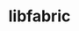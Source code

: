 ---
title: "libfabric"
layout: cache
categories: [package, develop-2023-06-04]
meta: {"versions": ["1.18.0"], "compilers": ["gcc@=11.1.0", "gcc@=11.3.0", "gcc@=12.1.0", "gcc@=7.3.1", "gcc@=7.5.0", "oneapi@=2023.0.0"], "oss": ["amzn2", "ubuntu18.04", "ubuntu20.04", "ubuntu22.04"], "platforms": ["linux"], "targets": ["aarch64", "neoverse_n1", "ppc64le", "x86_64", "x86_64_v3"], "stacks": ["aws-ahug", "aws-ahug-aarch64", "aws-isc", "aws-isc-aarch64", "build_systems", "data-vis-sdk", "e4s", "e4s-oneapi", "e4s-power", "root", "tutorial"], "num_specs": 15, "num_specs_by_stack": {"aws-isc-aarch64": 4, "root": 15, "aws-ahug-aarch64": 4, "aws-isc": 2, "aws-ahug": 2, "e4s-power": 1, "build_systems": 1, "e4s-oneapi": 1, "e4s": 1, "data-vis-sdk": 1, "tutorial": 2}}
spec_details: [{"hash": "sdy4zd6x7k2ikfkqfd2nqox7turm7i2u", "compiler": "gcc@=7.3.1", "versions": ["1.18.0"], "os": "amzn2", "platform": "linux", "target": "aarch64", "variants": ["build_system=autotools", "~debug", "fabrics=efa,mrail,rxd,rxm,shm,sockets,tcp,udp,verbs", "~kdreg"], "stacks": ["aws-isc-aarch64", "root"], "size": "-", "tarball": "https://binaries.spack.io/releases/develop-2023-06-04/build_cache/linux-amzn2-aarch64/gcc-7.3.1/libfabric-1.18.0/linux-amzn2-aarch64-gcc-7.3.1-libfabric-1.18.0-sdy4zd6x7k2ikfkqfd2nqox7turm7i2u.spack"}, {"hash": "vka6e7kdkemtp7mj2ao2panphgs2rmp6", "compiler": "gcc@=7.3.1", "versions": ["1.18.0"], "os": "amzn2", "platform": "linux", "target": "aarch64", "variants": ["build_system=autotools", "~debug", "fabrics=efa,mrail,rxd,rxm,shm,sockets,tcp,udp,verbs", "~kdreg"], "stacks": ["aws-isc-aarch64", "root", "aws-ahug-aarch64"], "size": "-", "tarball": "https://binaries.spack.io/releases/develop-2023-06-04/build_cache/linux-amzn2-aarch64/gcc-7.3.1/libfabric-1.18.0/linux-amzn2-aarch64-gcc-7.3.1-libfabric-1.18.0-vka6e7kdkemtp7mj2ao2panphgs2rmp6.spack"}, {"hash": "goud4buqmz67uv3hv6p544xcit4txrfb", "compiler": "gcc@=7.3.1", "versions": ["1.18.0"], "os": "amzn2", "platform": "linux", "target": "aarch64", "variants": ["build_system=autotools", "~debug", "fabrics=efa,mrail,rxd,rxm,shm,sockets,tcp,udp,verbs", "~kdreg"], "stacks": ["root", "aws-ahug-aarch64"], "size": "-", "tarball": "https://binaries.spack.io/releases/develop-2023-06-04/build_cache/linux-amzn2-aarch64/gcc-7.3.1/libfabric-1.18.0/linux-amzn2-aarch64-gcc-7.3.1-libfabric-1.18.0-goud4buqmz67uv3hv6p544xcit4txrfb.spack"}, {"hash": "6frx3ciy6wnoebuxbimwsh7q3fyd5amu", "compiler": "gcc@=7.3.1", "versions": ["1.18.0"], "os": "amzn2", "platform": "linux", "target": "neoverse_n1", "variants": ["build_system=autotools", "~debug", "fabrics=efa,mrail,rxd,rxm,shm,sockets,tcp,udp,verbs", "~kdreg"], "stacks": ["aws-isc-aarch64", "root", "aws-ahug-aarch64"], "size": "-", "tarball": "https://binaries.spack.io/releases/develop-2023-06-04/build_cache/linux-amzn2-neoverse_n1/gcc-7.3.1/libfabric-1.18.0/linux-amzn2-neoverse_n1-gcc-7.3.1-libfabric-1.18.0-6frx3ciy6wnoebuxbimwsh7q3fyd5amu.spack"}, {"hash": "7c7uqonxmqxq2gwavrdr6eaq47axkrlw", "compiler": "gcc@=7.3.1", "versions": ["1.18.0"], "os": "amzn2", "platform": "linux", "target": "neoverse_n1", "variants": ["build_system=autotools", "~debug", "fabrics=efa,mrail,rxd,rxm,shm,sockets,tcp,udp,verbs", "~kdreg"], "stacks": ["aws-isc-aarch64", "root"], "size": "-", "tarball": "https://binaries.spack.io/releases/develop-2023-06-04/build_cache/linux-amzn2-neoverse_n1/gcc-7.3.1/libfabric-1.18.0/linux-amzn2-neoverse_n1-gcc-7.3.1-libfabric-1.18.0-7c7uqonxmqxq2gwavrdr6eaq47axkrlw.spack"}, {"hash": "qwfmlbq7cozfzh556ixmz4p7qkvqboqp", "compiler": "gcc@=7.3.1", "versions": ["1.18.0"], "os": "amzn2", "platform": "linux", "target": "neoverse_n1", "variants": ["build_system=autotools", "~debug", "fabrics=efa,mrail,rxd,rxm,shm,sockets,tcp,udp,verbs", "~kdreg"], "stacks": ["root", "aws-ahug-aarch64"], "size": "-", "tarball": "https://binaries.spack.io/releases/develop-2023-06-04/build_cache/linux-amzn2-neoverse_n1/gcc-7.3.1/libfabric-1.18.0/linux-amzn2-neoverse_n1-gcc-7.3.1-libfabric-1.18.0-qwfmlbq7cozfzh556ixmz4p7qkvqboqp.spack"}, {"hash": "kdc7yyqfcis55lf4avdaeif23iw5n4cc", "compiler": "gcc@=7.3.1", "versions": ["1.18.0"], "os": "amzn2", "platform": "linux", "target": "x86_64_v3", "variants": ["build_system=autotools", "~debug", "fabrics=efa,mrail,rxd,rxm,shm,sockets,tcp,udp,verbs", "~kdreg"], "stacks": ["aws-isc", "root", "aws-ahug"], "size": "-", "tarball": "https://binaries.spack.io/releases/develop-2023-06-04/build_cache/linux-amzn2-x86_64_v3/gcc-7.3.1/libfabric-1.18.0/linux-amzn2-x86_64_v3-gcc-7.3.1-libfabric-1.18.0-kdc7yyqfcis55lf4avdaeif23iw5n4cc.spack"}, {"hash": "7ibgh6uiuov4shmx5vtegspsxu7465xk", "compiler": "gcc@=7.3.1", "versions": ["1.18.0"], "os": "amzn2", "platform": "linux", "target": "x86_64_v3", "variants": ["build_system=autotools", "~debug", "fabrics=efa,mrail,rxd,rxm,shm,sockets,tcp,udp,verbs", "~kdreg"], "stacks": ["root", "aws-isc"], "size": "-", "tarball": "https://binaries.spack.io/releases/develop-2023-06-04/build_cache/linux-amzn2-x86_64_v3/gcc-7.3.1/libfabric-1.18.0/linux-amzn2-x86_64_v3-gcc-7.3.1-libfabric-1.18.0-7ibgh6uiuov4shmx5vtegspsxu7465xk.spack"}, {"hash": "5ygxxafoxwvuhbip7vzrf3uv7pl3e6bs", "compiler": "gcc@=7.3.1", "versions": ["1.18.0"], "os": "amzn2", "platform": "linux", "target": "x86_64_v3", "variants": ["build_system=autotools", "~debug", "fabrics=efa,mrail,rxd,rxm,shm,sockets,tcp,udp,verbs", "~kdreg"], "stacks": ["root", "aws-ahug"], "size": "-", "tarball": "https://binaries.spack.io/releases/develop-2023-06-04/build_cache/linux-amzn2-x86_64_v3/gcc-7.3.1/libfabric-1.18.0/linux-amzn2-x86_64_v3-gcc-7.3.1-libfabric-1.18.0-5ygxxafoxwvuhbip7vzrf3uv7pl3e6bs.spack"}, {"hash": "glsu7dh4iwweihbdvq22ko2feqm3oeg4", "compiler": "gcc@=11.1.0", "versions": ["1.18.0"], "os": "ubuntu20.04", "platform": "linux", "target": "ppc64le", "variants": ["build_system=autotools", "~debug", "fabrics=rxm,sockets,tcp,udp", "~kdreg"], "stacks": ["e4s-power", "root"], "size": "-", "tarball": "https://binaries.spack.io/releases/develop-2023-06-04/build_cache/linux-ubuntu20.04-ppc64le/gcc-11.1.0/libfabric-1.18.0/linux-ubuntu20.04-ppc64le-gcc-11.1.0-libfabric-1.18.0-glsu7dh4iwweihbdvq22ko2feqm3oeg4.spack"}, {"hash": "zh2zdyisvg4qqw2pqhb3iw4n3zqqxba2", "compiler": "gcc@=7.5.0", "versions": ["1.18.0"], "os": "ubuntu18.04", "platform": "linux", "target": "x86_64_v3", "variants": ["build_system=autotools", "~debug", "fabrics=sockets,tcp,udp", "~kdreg"], "stacks": ["root", "build_systems"], "size": "-", "tarball": "https://binaries.spack.io/releases/develop-2023-06-04/build_cache/linux-ubuntu18.04-x86_64_v3/gcc-7.5.0/libfabric-1.18.0/linux-ubuntu18.04-x86_64_v3-gcc-7.5.0-libfabric-1.18.0-zh2zdyisvg4qqw2pqhb3iw4n3zqqxba2.spack"}, {"hash": "s45765wufeunxcmho2cp4uf5t2dy2tyt", "compiler": "oneapi@=2023.0.0", "versions": ["1.18.0"], "os": "ubuntu20.04", "platform": "linux", "target": "x86_64", "variants": ["build_system=autotools", "~debug", "fabrics=rxm,sockets,tcp,udp", "~kdreg"], "stacks": ["root", "e4s-oneapi"], "size": "-", "tarball": "https://binaries.spack.io/releases/develop-2023-06-04/build_cache/linux-ubuntu20.04-x86_64/oneapi-2023.0.0/libfabric-1.18.0/linux-ubuntu20.04-x86_64-oneapi-2023.0.0-libfabric-1.18.0-s45765wufeunxcmho2cp4uf5t2dy2tyt.spack"}, {"hash": "mipcsgwq5cgsk4yesom34orrssmhuyu5", "compiler": "gcc@=11.1.0", "versions": ["1.18.0"], "os": "ubuntu20.04", "platform": "linux", "target": "x86_64_v3", "variants": ["build_system=autotools", "~debug", "fabrics=rxm,sockets,tcp,udp", "~kdreg"], "stacks": ["e4s", "root", "data-vis-sdk"], "size": "-", "tarball": "https://binaries.spack.io/releases/develop-2023-06-04/build_cache/linux-ubuntu20.04-x86_64_v3/gcc-11.1.0/libfabric-1.18.0/linux-ubuntu20.04-x86_64_v3-gcc-11.1.0-libfabric-1.18.0-mipcsgwq5cgsk4yesom34orrssmhuyu5.spack"}, {"hash": "exb2qlzualjwydypjpo2tmpvsumo3sr2", "compiler": "gcc@=11.3.0", "versions": ["1.18.0"], "os": "ubuntu22.04", "platform": "linux", "target": "x86_64_v3", "variants": ["build_system=autotools", "~debug", "fabrics=sockets,tcp,udp", "~kdreg"], "stacks": ["tutorial", "root"], "size": "-", "tarball": "https://binaries.spack.io/releases/develop-2023-06-04/build_cache/linux-ubuntu22.04-x86_64_v3/gcc-11.3.0/libfabric-1.18.0/linux-ubuntu22.04-x86_64_v3-gcc-11.3.0-libfabric-1.18.0-exb2qlzualjwydypjpo2tmpvsumo3sr2.spack"}, {"hash": "er4rpydkmxzr6ous2eabfqelciyn7kaa", "compiler": "gcc@=12.1.0", "versions": ["1.18.0"], "os": "ubuntu22.04", "platform": "linux", "target": "x86_64_v3", "variants": ["build_system=autotools", "~debug", "fabrics=sockets,tcp,udp", "~kdreg"], "stacks": ["tutorial", "root"], "size": "-", "tarball": "https://binaries.spack.io/releases/develop-2023-06-04/build_cache/linux-ubuntu22.04-x86_64_v3/gcc-12.1.0/libfabric-1.18.0/linux-ubuntu22.04-x86_64_v3-gcc-12.1.0-libfabric-1.18.0-er4rpydkmxzr6ous2eabfqelciyn7kaa.spack"}]
---